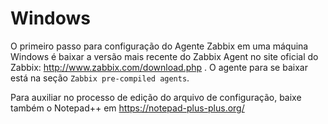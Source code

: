 # Windows

O primeiro passo para configuração do Agente Zabbix em uma máquina Windows é baixar a versão mais recente do Zabbix Agent no site oficial do Zabbix: http://www.zabbix.com/download.php .
O agente para se baixar está na seção `Zabbix pre-compiled agents`.

Para auxiliar no processo de edição do arquivo de configuração, baixe também o Notepad++ em https://notepad-plus-plus.org/